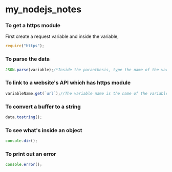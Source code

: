 # my_nodejs_notes
### To get a https module
  First create a request variable and inside the variable,
```javascript
require("https");
```
### To parse the data
```javascript
JSON.parse(variable);/*Inside the paranthesis, type the name of the variable inside of which you stored the data which you want to parse*/
```
### To link to a website's API which has https module
```javascript
variableName.get(`url`);//The variable name is the name of the variable inside which you stored the the request to get the https module
```
### To convert a buffer to a string
```javascript
data.tostring();
```
### To see what's inside an object
```javascript
console.dir();
```
### To print out an error
```javascript
console.error();
```
